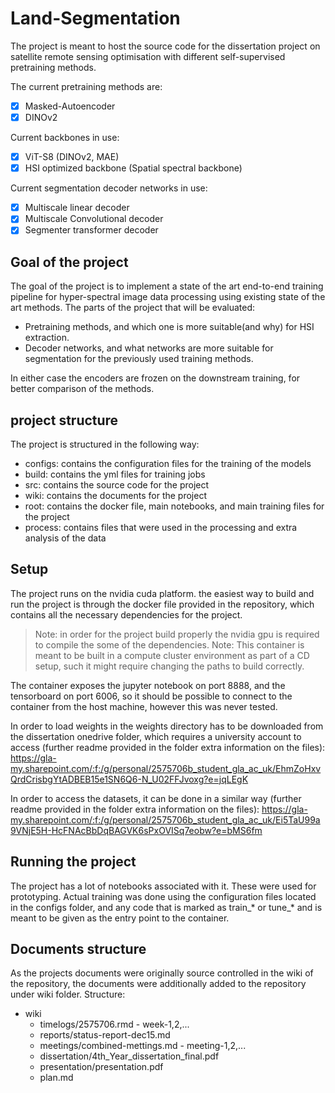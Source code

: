 # Land-Segmentation

The project is meant to host the source code for the dissertation project on satellite remote sensing optimisation with different self-supervised pretraining methods.

The current pretraining methods are:
- [x] Masked-Autoencoder
- [x] DINOv2

Current backbones in use:
- [x] ViT-S8 (DINOv2, MAE)
- [x] HSI optimized backbone (Spatial spectral backbone)

Current segmentation decoder networks in use:
- [x] Multiscale linear decoder
- [x] Multiscale Convolutional decoder
- [x] Segmenter transformer decoder

## Goal of the project
The goal of the project is to implement a state of the art end-to-end training pipeline for hyper-spectral image data processing using existing state of the art methods.
The parts of the project that will be evaluated:
- Pretraining methods, and which one is more suitable(and why) for HSI extraction.
- Decoder networks, and what networks are more suitable for segmentation for the previously used training methods.

In either case the encoders are frozen on the downstream training, for better comparison of the methods.

## project structure

The project is structured in the following way:
- configs: contains the configuration files for the training of the models
- build: contains the yml files for training jobs
- src: contains the source code for the project
- wiki: contains the documents for the project
- root: contains the docker file, main notebooks, and main training files for the project
- process: contains files that were used in the processing and extra analysis of the data


## Setup
The project runs on the nvidia cuda platform. the easiest way to build and run the project is through the docker file provided in the repository, which contains all the necessary dependencies for the project.
> Note: in order for the project build properly the nvidia gpu is required to compile the some of the dependencies.
> Note: This container is meant to be built in a compute cluster environment as part of a CD setup, such it might require changing the paths to build correctly.

The container exposes the jupyter notebook on port 8888, and the tensorboard on port 6006, so it should be possible to connect to the container from the host machine, however this was never tested.

In order to load weights in the weights directory has to be downloaded from the dissertation onedrive folder, which requires a university account to access (further readme provided in the folder extra information on the files):
https://gla-my.sharepoint.com/:f:/g/personal/2575706b_student_gla_ac_uk/EhmZoHxvQrdCrisbgYtADBEB15e1SN6Q6-N_U02FFJvoxg?e=jqLEgK

In order to access the datasets, it can be done in a similar way (further readme provided in the folder extra information on the files):
https://gla-my.sharepoint.com/:f:/g/personal/2575706b_student_gla_ac_uk/Ei5TaU99a9VNjE5H-HcFNAcBbDqBAGVK6sPxOVISq7eobw?e=bMS6fm

## Running the project

The project has a lot of notebooks associated with it. These were used for prototyping. Actual training was done using the configuration files located in the configs folder, and any code that is marked as train_* or tune_* and is meant to be given as the entry point to the container.

## Documents structure

As the projects documents were originally source controlled in the wiki of the repository, the documents were additionally added to the repository under wiki folder.
Structure:
- wiki
  - timelogs/2575706.rmd
            - week-1,2,...
  - reports/status-report-dec15.md
  - meetings/combined-mettings.md
            - meeting-1,2,...
  - dissertation/4th_Year_dissertation_final.pdf
  - presentation/presentation.pdf
  - plan.md


